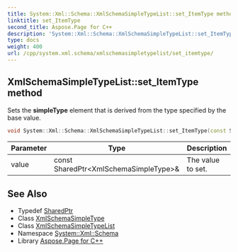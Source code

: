 ```yaml
---
title: System::Xml::Schema::XmlSchemaSimpleTypeList::set_ItemType method
linktitle: set_ItemType
second_title: Aspose.Page for C++
description: 'System::Xml::Schema::XmlSchemaSimpleTypeList::set_ItemType method. Sets the simpleType element that is derived from the type specified by the base value in C++.'
type: docs
weight: 400
url: /cpp/system.xml.schema/xmlschemasimpletypelist/set_itemtype/
---
```

## XmlSchemaSimpleTypeList::set_ItemType method


Sets the **simpleType** element that is derived from the type specified by the base value.

```cpp
void System::Xml::Schema::XmlSchemaSimpleTypeList::set_ItemType(const SharedPtr<XmlSchemaSimpleType> &value)
```


| Parameter | Type | Description |
| --- | --- | --- |
| value | const SharedPtr\<XmlSchemaSimpleType\>\& | The value to set. |

## See Also

* Typedef [SharedPtr](../../../system/sharedptr/)
* Class [XmlSchemaSimpleType](../../xmlschemasimpletype/)
* Class [XmlSchemaSimpleTypeList](../)
* Namespace [System::Xml::Schema](../../)
* Library [Aspose.Page for C++](../../../)
